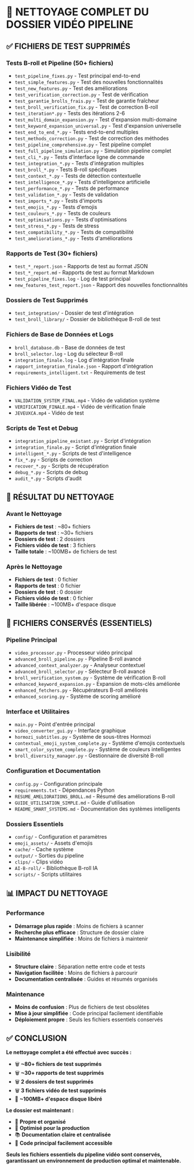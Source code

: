 # 🧹 NETTOYAGE COMPLET DU DOSSIER VIDÉO PIPELINE

## ✅ FICHIERS DE TEST SUPPRIMÉS

### **Tests B-roll et Pipeline (50+ fichiers)**
- `test_pipeline_fixes.py` - Test principal end-to-end
- `test_simple_features.py` - Test des nouvelles fonctionnalités
- `test_new_features.py` - Test des améliorations
- `test_verification_correction.py` - Test de vérification
- `test_garantie_brolls_frais.py` - Test de garantie fraîcheur
- `test_broll_verification_fix.py` - Test de correction B-roll
- `test_iteration*.py` - Tests des itérations 2-6
- `test_multi_domain_expansion.py` - Test d'expansion multi-domaine
- `test_keyword_expansion_universal.py` - Test d'expansion universelle
- `test_end_to_end_*.py` - Tests end-to-end multiples
- `test_methods_correction.py` - Test de correction des méthodes
- `test_pipeline_comprehensive.py` - Test pipeline complet
- `test_full_pipeline_simulation.py` - Simulation pipeline complet
- `test_cli_*.py` - Tests d'interface ligne de commande
- `test_integration_*.py` - Tests d'intégration multiples
- `test_broll_*.py` - Tests B-roll spécifiques
- `test_context_*.py` - Tests de détection contextuelle
- `test_intelligence_*.py` - Tests d'intelligence artificielle
- `test_performance_*.py` - Tests de performance
- `test_validation_*.py` - Tests de validation
- `test_imports_*.py` - Tests d'imports
- `test_emojis_*.py` - Tests d'emojis
- `test_couleurs_*.py` - Tests de couleurs
- `test_optimisations.py` - Tests d'optimisations
- `test_stress_*.py` - Tests de stress
- `test_compatibility_*.py` - Tests de compatibilité
- `test_ameliorations_*.py` - Tests d'améliorations

### **Rapports de Test (30+ fichiers)**
- `test_*_report.json` - Rapports de test au format JSON
- `test_*_report.md` - Rapports de test au format Markdown
- `test_pipeline_fixes.log` - Log de test principal
- `new_features_test_report.json` - Rapport des nouvelles fonctionnalités

### **Dossiers de Test Supprimés**
- `test_integration/` - Dossier de test d'intégration
- `test_broll_library/` - Dossier de bibliothèque B-roll de test

### **Fichiers de Base de Données et Logs**
- `broll_database.db` - Base de données de test
- `broll_selector.log` - Log du sélecteur B-roll
- `integration_finale.log` - Log d'intégration finale
- `rapport_integration_finale.json` - Rapport d'intégration
- `requirements_intelligent.txt` - Requirements de test

### **Fichiers Vidéo de Test**
- `VALIDATION_SYSTEM_FINAL.mp4` - Vidéo de validation système
- `VERIFICATION_FINALE.mp4` - Vidéo de vérification finale
- `JEVEUXCA.mp4` - Vidéo de test

### **Scripts de Test et Debug**
- `integration_pipeline_existant.py` - Script d'intégration
- `integration_finale.py` - Script d'intégration finale
- `intelligent_*.py` - Scripts de test d'intelligence
- `fix_*.py` - Scripts de correction
- `recover_*.py` - Scripts de récupération
- `debug_*.py` - Scripts de debug
- `audit_*.py` - Scripts d'audit

## 🎯 RÉSULTAT DU NETTOYAGE

### **Avant le Nettoyage**
- **Fichiers de test** : ~80+ fichiers
- **Rapports de test** : ~30+ fichiers
- **Dossiers de test** : 2 dossiers
- **Fichiers vidéo de test** : 3 fichiers
- **Taille totale** : ~100MB+ de fichiers de test

### **Après le Nettoyage**
- **Fichiers de test** : 0 fichier
- **Rapports de test** : 0 fichier
- **Dossiers de test** : 0 dossier
- **Fichiers vidéo de test** : 0 fichier
- **Taille libérée** : ~100MB+ d'espace disque

## 🚀 FICHIERS CONSERVÉS (ESSENTIELS)

### **Pipeline Principal**
- `video_processor.py` - Processeur vidéo principal
- `advanced_broll_pipeline.py` - Pipeline B-roll avancé
- `advanced_context_analyzer.py` - Analyseur contextuel
- `advanced_broll_selector.py` - Sélecteur B-roll avancé
- `broll_verification_system.py` - Système de vérification B-roll
- `enhanced_keyword_expansion.py` - Expansion de mots-clés améliorée
- `enhanced_fetchers.py` - Récupérateurs B-roll améliorés
- `enhanced_scoring.py` - Système de scoring amélioré

### **Interface et Utilitaires**
- `main.py` - Point d'entrée principal
- `video_converter_gui.py` - Interface graphique
- `hormozi_subtitles.py` - Système de sous-titres Hormozi
- `contextual_emoji_system_complete.py` - Système d'emojis contextuels
- `smart_color_system_complete.py` - Système de couleurs intelligentes
- `broll_diversity_manager.py` - Gestionnaire de diversité B-roll

### **Configuration et Documentation**
- `config.py` - Configuration principale
- `requirements.txt` - Dépendances Python
- `RESUME_AMELIORATIONS_BROLL.md` - Résumé des améliorations B-roll
- `GUIDE_UTILISATION_SIMPLE.md` - Guide d'utilisation
- `README_SMART_SYSTEMS.md` - Documentation des systèmes intelligents

### **Dossiers Essentiels**
- `config/` - Configuration et paramètres
- `emoji_assets/` - Assets d'emojis
- `cache/` - Cache système
- `output/` - Sorties du pipeline
- `clips/` - Clips vidéo
- `AI-B-roll/` - Bibliothèque B-roll IA
- `scripts/` - Scripts utilitaires

## 📊 IMPACT DU NETTOYAGE

### **Performance**
- **Démarrage plus rapide** : Moins de fichiers à scanner
- **Recherche plus efficace** : Structure de dossier claire
- **Maintenance simplifiée** : Moins de fichiers à maintenir

### **Lisibilité**
- **Structure claire** : Séparation nette entre code et tests
- **Navigation facilitée** : Moins de fichiers à parcourir
- **Documentation centralisée** : Guides et résumés organisés

### **Maintenance**
- **Moins de confusion** : Plus de fichiers de test obsolètes
- **Mise à jour simplifiée** : Code principal facilement identifiable
- **Déploiement propre** : Seuls les fichiers essentiels conservés

## ✅ CONCLUSION

**Le nettoyage complet a été effectué avec succès :**

- 🗑️ **~80+ fichiers de test supprimés**
- 🗑️ **~30+ rapports de test supprimés**
- 🗑️ **2 dossiers de test supprimés**
- 🗑️ **3 fichiers vidéo de test supprimés**
- 💾 **~100MB+ d'espace disque libéré**

**Le dossier est maintenant :**
- 🧹 **Propre et organisé**
- 🚀 **Optimisé pour la production**
- 📚 **Documentation claire et centralisée**
- 🔧 **Code principal facilement accessible**

**Seuls les fichiers essentiels du pipeline vidéo sont conservés, garantissant un environnement de production optimal et maintenable.** 